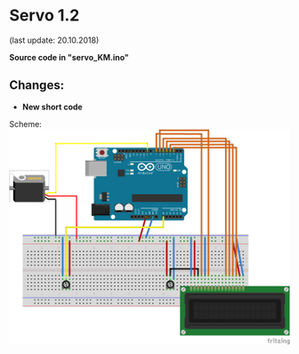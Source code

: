# Servo 1.2

(last update: 20.10.2018)


<b>Source code in "servo_KM.ino"</b>

## Changes:

* <b>New short code</b> 

Scheme:
![Scheme error](https://github.com/Kacper1263/arduino/blob/master/servo/servo_1.1/servo_KM_bb.png)

